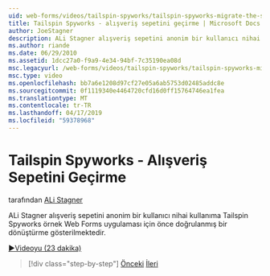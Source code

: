 ```yaml
---
uid: web-forms/videos/tailspin-spyworks/tailspin-spyworks-migrate-the-shopping-cart
title: Tailspin Spyworks - alışveriş sepetini geçirme | Microsoft Docs
author: JoeStagner
description: ALi Stagner alışveriş sepetini anonim bir kullanıcı nihai kullanıma Tailspin Spyworks örnek Web F. için önce doğrulanmış bir dönüştürme gösterilmektedir...
ms.author: riande
ms.date: 06/29/2010
ms.assetid: 1dcc27a0-f9a9-4e34-94bf-7c35190ea08d
msc.legacyurl: /web-forms/videos/tailspin-spyworks/tailspin-spyworks-migrate-the-shopping-cart
msc.type: video
ms.openlocfilehash: bb7a6e1208d97cf27e05a6ab5753d02485addc8e
ms.sourcegitcommit: 0f1119340e4464720cfd16d0ff15764746ea1fea
ms.translationtype: MT
ms.contentlocale: tr-TR
ms.lasthandoff: 04/17/2019
ms.locfileid: "59378968"
---
```

# <a name="tailspin-spyworks---migrate-the-shopping-cart"></a>Tailspin Spyworks - Alışveriş Sepetini Geçirme

tarafından [ALi Stagner](https://github.com/JoeStagner)

ALi Stagner alışveriş sepetini anonim bir kullanıcı nihai kullanıma Tailspin Spyworks örnek Web Forms uygulaması için önce doğrulanmış bir dönüştürme gösterilmektedir.

[&#9654;Videoyu (23 dakika)](https://channel9.msdn.com/Blogs/ASP-NET-Site-Videos/tailspin-spyworks-migrate-the-shopping-cart)

> [!div class="step-by-step"]
> [Önceki](tailspin-spyworks-update-the-shopping-cart.md)
> [İleri](tailspin-spyworks-final-check-out.md)
